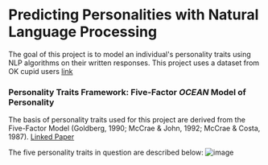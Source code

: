 # Predicting Personalities with Natural Language Processing

The goal of this project is to model an individual's personality traits using NLP algorithms on their written responses.
This project uses a dataset from OK cupid users [link](https://www.kaggle.com/datasets/andrewmvd/okcupid-profiles)

### Personality Traits Framework: Five-Factor *OCEAN* Model of Personality

The basis of personality traits used for this project are derived from the Five-Factor Model (Goldberg, 1990; McCrae & John, 1992; McCrae & Costa, 1987).
[Linked Paper](https://openpress.usask.ca/introductiontopsychology/chapter/personality-traits/#:~:text=The%20most%20widely%20used%20system,Extraversion%2C%20Agreeableness%2C%20and%20Neuroticism)

The five personality traits in question are described below:
![image](https://user-images.githubusercontent.com/28024140/222189312-4aa9e6bb-72fa-4330-ba88-b026df7a56f4.png)
